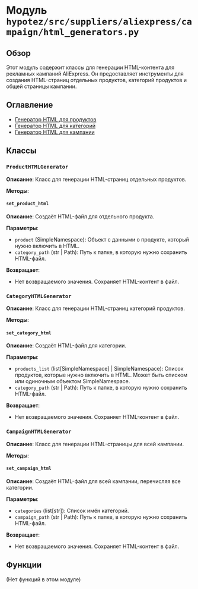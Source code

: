 # Модуль `hypotez/src/suppliers/aliexpress/campaign/html_generators.py`

## Обзор

Этот модуль содержит классы для генерации HTML-контента для рекламных кампаний AliExpress.  Он предоставляет инструменты для создания HTML-страниц отдельных продуктов, категорий продуктов и общей страницы кампании.

## Оглавление

* [Генератор HTML для продуктов](#генератор-html-для-продуктов)
* [Генератор HTML для категорий](#генератор-html-для-категорий)
* [Генератор HTML для кампании](#генератор-html-для-кампании)

## Классы

### `ProductHTMLGenerator`

**Описание**: Класс для генерации HTML-страниц отдельных продуктов.

**Методы**:

#### `set_product_html`

**Описание**: Создаёт HTML-файл для отдельного продукта.

**Параметры**:
- `product` (SimpleNamespace): Объект с данными о продукте, который нужно включить в HTML.
- `category_path` (str | Path): Путь к папке, в которую нужно сохранить HTML-файл.

**Возвращает**:
- Нет возвращаемого значения. Сохраняет HTML-контент в файл.

### `CategoryHTMLGenerator`

**Описание**: Класс для генерации HTML-страниц категорий продуктов.

**Методы**:

#### `set_category_html`

**Описание**: Создаёт HTML-файл для категории.

**Параметры**:
- `products_list` (list[SimpleNamespace] | SimpleNamespace): Список продуктов, которые нужно включить в HTML.  Может быть списком или одиночным объектом SimpleNamespace.
- `category_path` (str | Path): Путь к папке, в которую нужно сохранить HTML-файл.

**Возвращает**:
- Нет возвращаемого значения. Сохраняет HTML-контент в файл.


### `CampaignHTMLGenerator`

**Описание**: Класс для генерации HTML-страницы для всей кампании.

**Методы**:

#### `set_campaign_html`

**Описание**: Создаёт HTML-файл для всей кампании, перечисляя все категории.

**Параметры**:
- `categories` (list[str]): Список имён категорий.
- `campaign_path` (str | Path): Путь к папке, в которую нужно сохранить HTML-файл.

**Возвращает**:
- Нет возвращаемого значения. Сохраняет HTML-контент в файл.


## Функции

(Нет функций в этом модуле)